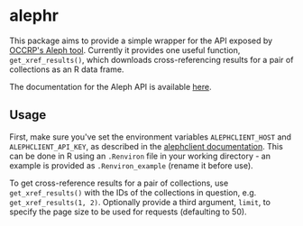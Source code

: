 # alephr

This package aims to provide a simple wrapper for the API exposed by [OCCRP's Aleph tool](https://docs.alephdata.org/). Currently it provides one useful function, `get_xref_results()`, which downloads cross-referencing results for a pair of collections as an R data frame.

The documentation for the Aleph API is available [here](https://alephdata.github.io/aleph/).

## Usage

First, make sure you've set the environment variables `ALEPHCLIENT_HOST` and `ALEPHCLIENT_API_KEY`, as described in the [alephclient documentation](https://docs.alephdata.org/developers/alephclient#configuration). This can be done in R using an `.Renviron` file in your working directory - an example is provided as `.Renviron_example` (rename it before use).

To get cross-reference results for a pair of collections, use `get_xref_results()` with the IDs of the collections in question, e.g. `get_xref_results(1, 2)`. Optionally provide a third argument, `limit`, to specify the page size to be used for requests (defaulting to 50).
